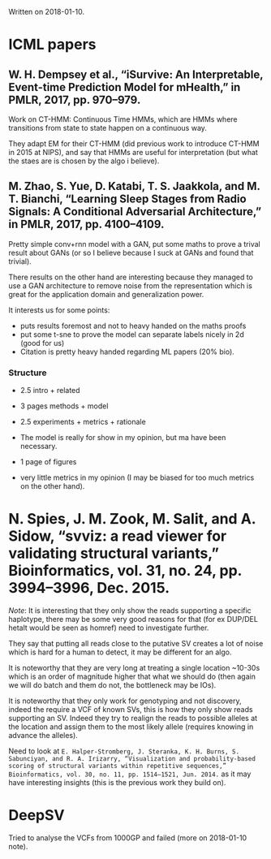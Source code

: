 Written on 2018-01-10.

# ICML papers

## W. H. Dempsey et al., “iSurvive: An Interpretable, Event-time Prediction Model for mHealth,” in PMLR, 2017, pp. 970–979.

Work on CT-HMM: Continuous Time HMMs, which are HMMs where transitions from state to state happen on
a continuous way.

They adapt EM for their CT-HMM (did previous work to introduce CT-HMM in 2015 at NIPS), and say that
HMMs are useful for interpretation (but what the staes are is chosen by the algo i believe).

## M. Zhao, S. Yue, D. Katabi, T. S. Jaakkola, and M. T. Bianchi, “Learning Sleep Stages from Radio Signals: A Conditional Adversarial Architecture,” in PMLR, 2017, pp. 4100–4109.

Pretty simple conv+rnn model with a GAN, put some maths to prove a trival result about GANs (or so I
believe because I suck at GANs and found that trivial).

There results on the other hand are interesting because they managed to use a GAN architecture to
remove noise from the representation which is great for the application domain and generalization
power.

It interests us for some points:

- puts results foremost and not to heavy handed on the maths proofs
- put some t-sne to prove the model can separate labels nicely in 2d (good for us)
- Citation is pretty heavy handed regarding ML papers (20% bio).

### Structure

- 2.5 intro + related
- 3 pages methods + model
- 2.5 experiments + metrics + rationale

- The model is really for show in my opinion, but ma have been necessary.
- 1 page of figures
- very little metrics in my opinion (I may be biased for too much metrics on the other hand).

# N. Spies, J. M. Zook, M. Salit, and A. Sidow, “svviz: a read viewer for validating structural variants,” Bioinformatics, vol. 31, no. 24, pp. 3994–3996, Dec. 2015.

*Note*: It is interesting that they only show the reads supporting a specific haplotype, there may
be some very good reasons for that (for ex DUP/DEL hetalt would be seen as homref) need to
investigate further.

They say that putting all reads close to the putative SV creates a lot of noise which is hard for a
human to detect, it may be different for an algo.

It is noteworthy that they are very long at treating a single location ~10-30s which is an order of
magnitude higher that what we should do (then again we will do batch and them do not, the bottleneck
may be IOs).

It is noteworthy that they only work for genotyping and not discovery, indeed the require a VCF of
known SVs, this is how they only show reads supporting an SV. Indeed they try to realign the reads
to possible alleles at the location and assign them to the most likely allele (requires knowing in
advance the alleles).

Need to look at `E. Halper-Stromberg, J. Steranka, K. H. Burns, S. Sabunciyan, and R. A. Irizarry,
“Visualization and probability-based scoring of structural variants within repetitive sequences,”
Bioinformatics, vol. 30, no. 11, pp. 1514–1521, Jun. 2014.` as it may have interesting insights
(this is the previous work they build on).


# DeepSV

Tried to analyse the VCFs from 1000GP and failed (more on 2018-01-10 note).
